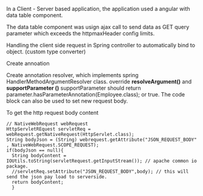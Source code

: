 In a Client - Server based application, the application used a angular with data table component.

The data table component was usign ajax call to send data as GET query parameter which exceeds the httpmaxHeader config limits.

Handling the client side request in Spring controller to automatically bind to object. (custom type converter)


Create annoation

Create annotation resolver, which implements spring HandlerMethodArgumentResolver class.
  override **resolveArgument()** and **supportParameter ()**
  supportParameter should return parameter.hasParameterAnnotation(Employee.class); or true.
  The code block can also be used to set new request body.
  
  
  To get the http request body content 
  ```
  // NativeWebRequest webRequest 
  HttpServletREquest servletReq = webRequest.getNativeRequest(HttpServlet.class);
  String bodyJson = (String) webrequest.getAttribute("JSON_REQUEST_BODY" , NativeWebRequest.SCOPE_REQUEST);
  if(bodyJson == null){
    String bodyContent = IOUtils.toString(servletRequest.getInputStream()); // apache common io package.
    //servletReq.setAttribute("JSON_REQUEST_BODY",body); // this will send the json pay load to serverside.
    return bodyContent;
    }
```
